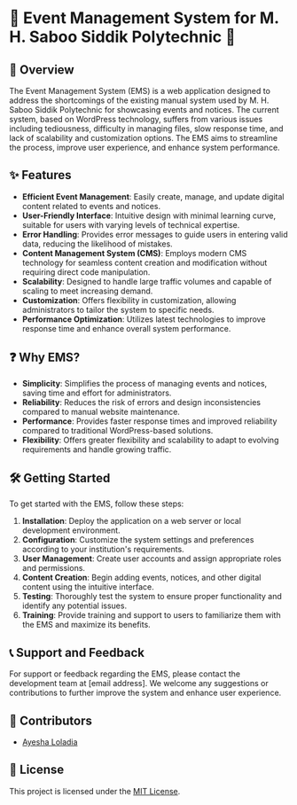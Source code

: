 # 🎉 Event Management System for M. H. Saboo Siddik Polytechnic 📅

## 🚀 Overview
The Event Management System (EMS) is a web application designed to address the shortcomings of the existing manual system used by M. H. Saboo Siddik Polytechnic for showcasing events and notices. The current system, based on WordPress technology, suffers from various issues including tediousness, difficulty in managing files, slow response time, and lack of scalability and customization options. The EMS aims to streamline the process, improve user experience, and enhance system performance.

## ✨ Features
- **Efficient Event Management**: Easily create, manage, and update digital content related to events and notices.
- **User-Friendly Interface**: Intuitive design with minimal learning curve, suitable for users with varying levels of technical expertise.
- **Error Handling**: Provides error messages to guide users in entering valid data, reducing the likelihood of mistakes.
- **Content Management System (CMS)**: Employs modern CMS technology for seamless content creation and modification without requiring direct code manipulation.
- **Scalability**: Designed to handle large traffic volumes and capable of scaling to meet increasing demand.
- **Customization**: Offers flexibility in customization, allowing administrators to tailor the system to specific needs.
- **Performance Optimization**: Utilizes latest technologies to improve response time and enhance overall system performance.

## ❓ Why EMS?
- **Simplicity**: Simplifies the process of managing events and notices, saving time and effort for administrators.
- **Reliability**: Reduces the risk of errors and design inconsistencies compared to manual website maintenance.
- **Performance**: Provides faster response times and improved reliability compared to traditional WordPress-based solutions.
- **Flexibility**: Offers greater flexibility and scalability to adapt to evolving requirements and handle growing traffic.

## 🛠️ Getting Started
To get started with the EMS, follow these steps:
1. **Installation**: Deploy the application on a web server or local development environment.
2. **Configuration**: Customize the system settings and preferences according to your institution's requirements.
3. **User Management**: Create user accounts and assign appropriate roles and permissions.
4. **Content Creation**: Begin adding events, notices, and other digital content using the intuitive interface.
5. **Testing**: Thoroughly test the system to ensure proper functionality and identify any potential issues.
6. **Training**: Provide training and support to users to familiarize them with the EMS and maximize its benefits.

## 📞 Support and Feedback
For support or feedback regarding the EMS, please contact the development team at [email address]. We welcome any suggestions or contributions to further improve the system and enhance user experience.

## 🌟 Contributors
- [Ayesha Loladia](https://github.com/AyeshaLoladia)

## 📄 License
This project is licensed under the [MIT License](LICENSE).
